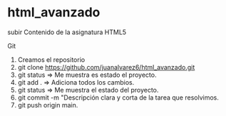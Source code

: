 # html_avanzado
subir Contenido de la asignatura HTML5

Git
1. Creamos el repositorio
2. git clone https://github.com/juanalvarez6/html_avanzado.git
3. git status => Me muestra es estado el proyecto.
4. git add . => Adiciona todos los cambios.
5. git status => Me muestra el estado del proyecto.
6. git commit -m "Descripción clara y corta de la tarea que resolvimos.
7. git push origin main.